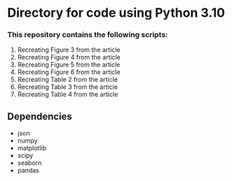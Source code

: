 # Directory for code using Python 3.10

### This repository contains the following scripts:
1. Recreating Figure 3 from the article
2. Recreating Figure 4 from the article
3. Recreating Figure 5 from the article
4. Recreating Figure 6 from the article
5. Recreating Table 2 from the article
6. Recreating Table 3 from the article
7. Recreating Table 4 from the article

## Dependencies
* json
* numpy
* matplotlib
* scipy
* seaborn
* pandas

